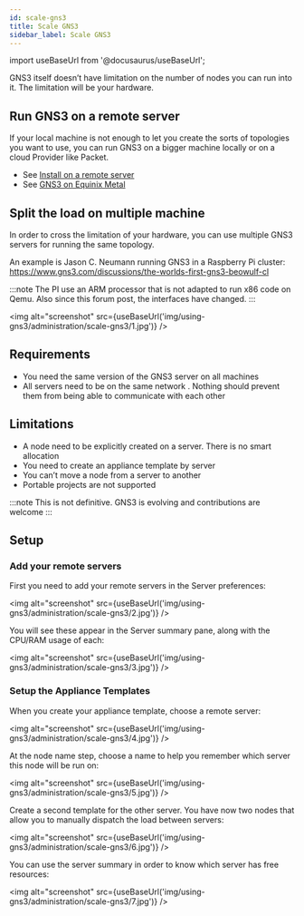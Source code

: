 ```yaml
---
id: scale-gns3
title: Scale GNS3
sidebar_label: Scale GNS3
---
```


import useBaseUrl from '@docusaurus/useBaseUrl';

GNS3 itself doesn’t have limitation on the number of nodes you can run into it. The limitation will be your hardware.

## Run GNS3 on a remote server

If your local machine is not enough to let you create the sorts of topologies you want to use,  you can run GNS3 on a bigger machine locally or on a cloud Provider like Packet.

- See [Install on a remote server](../../getting-started/installation/remote-server)
- See [GNS3 on Equinix Metal](../../getting-started/installation/gns3-on-equinix)

## Split the load on multiple machine
In order to cross the limitation of your hardware, you can use multiple GNS3 servers for running the same topology.

An example is Jason C. Neumann running GNS3 in a Raspberry Pi cluster:
https://www.gns3.com/discussions/the-worlds-first-gns3-beowulf-cl

:::note
The PI use an ARM processor that is not adapted to run x86 code on Qemu. Also since this forum post, the interfaces have changed.
:::

<img alt="screenshot" src={useBaseUrl('img/using-gns3/administration/scale-gns3/1.jpg')} />

## Requirements
- You need the same version of the GNS3 server on all machines
- All servers need to be on the same network . Nothing should prevent them from being able to communicate with each other

## Limitations
- A node need to be explicitly created on a server. There is no smart allocation
- You need to create an appliance template by server
- You can’t move a node from a server to another
- Portable projects are not supported

:::note
This is not definitive. GNS3 is evolving and contributions are welcome
:::

## Setup
### Add your remote servers
First you need to add your remote servers in the Server preferences:

<img alt="screenshot" src={useBaseUrl('img/using-gns3/administration/scale-gns3/2.jpg')} />

You will see these appear in the Server summary pane, along with the CPU/RAM usage of each:

<img alt="screenshot" src={useBaseUrl('img/using-gns3/administration/scale-gns3/3.jpg')} />

### Setup the Appliance Templates
When you create your appliance template, choose a remote server:

<img alt="screenshot" src={useBaseUrl('img/using-gns3/administration/scale-gns3/4.jpg')} />

At the node name step, choose a name to help you remember which server this node will be run on:

<img alt="screenshot" src={useBaseUrl('img/using-gns3/administration/scale-gns3/5.jpg')} />

Create a second template for the other server. You have now two nodes that allow you to manually dispatch the load between servers:

<img alt="screenshot" src={useBaseUrl('img/using-gns3/administration/scale-gns3/6.jpg')} />

You can use the server summary in order to know which server has free resources:

<img alt="screenshot" src={useBaseUrl('img/using-gns3/administration/scale-gns3/7.jpg')} />
